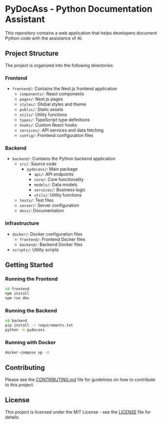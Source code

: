 # PyDocAss - Python Documentation Assistant

This repository contains a web application that helps developers document Python code with the assistance of AI.

## Project Structure

The project is organized into the following directories:

### Frontend
- `frontend/`: Contains the Next.js frontend application
  - `components/`: React components
  - `pages/`: Next.js pages
  - `styles/`: Global styles and theme
  - `public/`: Static assets
  - `utils/`: Utility functions
  - `types/`: TypeScript type definitions
  - `hooks/`: Custom React hooks
  - `services/`: API services and data fetching
  - `config/`: Frontend configuration files

### Backend
- `backend/`: Contains the Python backend application
  - `src/`: Source code
    - `pydocass/`: Main package
      - `api/`: API endpoints
      - `core/`: Core functionality
      - `models/`: Data models
      - `services/`: Business logic
      - `utils/`: Utility functions
  - `tests/`: Test files
  - `server/`: Server configuration
  - `docs/`: Documentation

### Infrastructure
- `docker/`: Docker configuration files
  - `frontend/`: Frontend Docker files
  - `backend/`: Backend Docker files
- `scripts/`: Utility scripts

## Getting Started

### Running the Frontend

```bash
cd frontend
npm install
npm run dev
```

### Running the Backend

```bash
cd backend
pip install -r requirements.txt
python -m pydocass
```

### Running with Docker

```bash
docker-compose up -d
```

## Contributing

Please see the [CONTRIBUTING.md](CONTRIBUTING.md) file for guidelines on how to contribute to this project.

## License

This project is licensed under the MIT License - see the [LICENSE](LICENSE) file for details. 